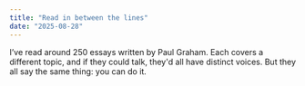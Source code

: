 ```yaml
---
title: "Read in between the lines"
date: "2025-08-28"
---
```


I’ve read around 250 essays written by Paul Graham. Each covers a different topic, and if they could talk, they'd all have distinct voices. But they all say the same thing: you can do it.